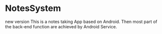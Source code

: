 # NotesSystem
new version
This is a notes taking App based on Android. Then most part of the back-end function are achieved by Android Service.
